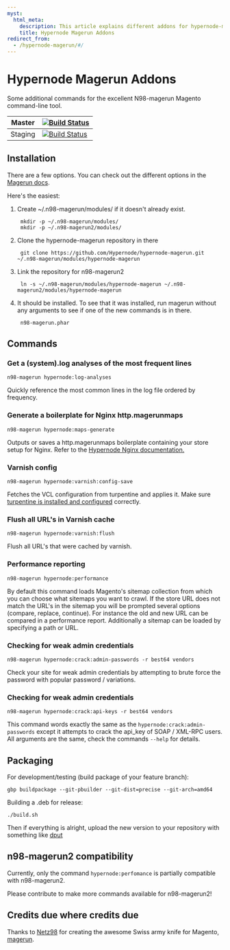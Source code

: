 ```yaml
---
myst:
  html_meta:
    description: This article explains different addons for hypernode-magerun command.
    title: Hypernode Magerun Addons
redirect_from:
  - /hypernode-magerun/#/
---
```


# Hypernode Magerun Addons

Some additional commands for the excellent N98-magerun Magento command-line tool.

| Master  | [![Build Status](https://travis-ci.org/Hypernode/hypernode-magerun.svg?branch=master)](https://travis-ci.org/Hypernode/hypernode-magerun)  |
| ------- | ------------------------------------------------------------------------------------------------------------------------------------------ |
| Staging | [![Build Status](https://travis-ci.org/Hypernode/hypernode-magerun.svg?branch=staging)](https://travis-ci.org/Hypernode/hypernode-magerun) |

## Installation

There are a few options.  You can check out the different options in the [Magerun
docs](http://magerun.net/introducting-the-new-n98-magerun-module-system/).

Here's the easiest:

1. Create ~/.n98-magerun/modules/ if it doesn't already exist.

   ```
    mkdir -p ~/.n98-magerun/modules/
    mkdir -p ~/.n98-magerun2/modules/
   ```

1. Clone the hypernode-magerun repository in there

   ```
    git clone https://github.com/Hypernode/hypernode-magerun.git ~/.n98-magerun/modules/hypernode-magerun
   ```

1. Link the repository for n98-magerun2

   ```
    ln -s ~/.n98-magerun/modules/hypernode-magerun ~/.n98-magerun2/modules/hypernode-magerun
   ```

1. It should be installed. To see that it was installed, run magerun without any arguments to see if one of the new commands is in there.

   ```
    n98-magerun.phar
   ```

## Commands

### Get a (system).log analyses of the most frequent lines

```
n98-magerun hypernode:log-analyses
```

Quickly reference the most common lines in the log file ordered by frequency.

### Generate a boilerplate for Nginx http.magerunmaps

```
n98-magerun hypernode:maps-generate
```

Outputs or saves a http.magerunmaps boilerplate containing your store setup for Nginx. Refer to the [Hypernode Nginx documentation.](https://support.hypernode.com/knowledgebase/how-to-use-nginx/)

### Varnish config

```
n98-magerun hypernode:varnish:config-save
```

Fetches the VCL configuration from turpentine and applies it. Make sure [turpentine is installed and configured](https://support.hypernode.com/knowledgebase/varnish-on-hypernode/) correctly.

### Flush all URL's in Varnish cache

```
n98-magerun hypernode:varnish:flush
```

Flush all URL's that were cached by varnish.

### Performance reporting

```
n98-magerun hypernode:performance
```

By default this command loads Magento's sitemap collection from which you can choose what sitemaps you want to crawl. If the store URL does not match the URL's in the sitemap you will be prompted several options (compare, replace, continue). For instance the old and new URL can be compared in a performance report. Additionally a sitemap can be loaded by specifying a path or URL.

### Checking for weak admin credentials

```
n98-magerun hypernode:crack:admin-passwords -r best64 vendors
```

Check your site for weak admin credentials by attempting to brute force the password with popular password / variations.

### Checking for weak admin credentials

```
n98-magerun hypernode:crack:api-keys -r best64 vendors
```

This command words exactly the same as the `hypernode:crack:admin-passwords` except it attempts to crack the api_key of SOAP / XML-RPC users. All arguments are the same, check the commands `--help` for details.

## Packaging

For development/testing (build package of your feature branch):

```
gbp buildpackage --git-pbuilder --git-dist=precise --git-arch=amd64
```

Building a .deb for release:

```
./build.sh
```

Then if everything is alright, upload the new version to your repository with something like [dput](http://manpages.ubuntu.com/manpages/precise/man1/dput.1.html)

## n98-magerun2 compatibility

Currently, only the command `hypernode:perfomance` is partially compatible with n98-magerun2.

Please contribute to make more commands available for n98-magerun2!

## Credits due where credits due

Thanks to [Netz98](http://www.netz98.de) for creating the awesome Swiss army knife for Magento, [magerun](https://github.com/netz98/n98-magerun/).
